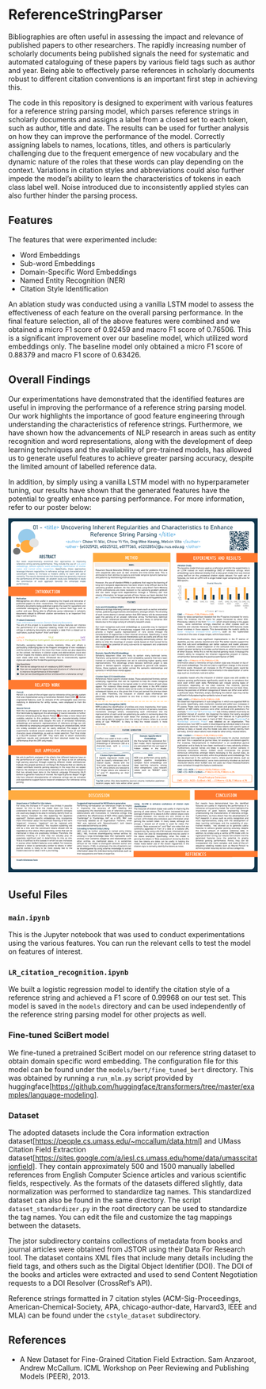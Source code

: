 # ReferenceStringParser

Bibliographies are often useful in assessing the impact and relevance of published papers to other researchers. The rapidly increasing number of scholarly documents being published signals the need for systematic and automated cataloguing of these papers by various field tags such as author and year. Being able to effectively parse references in scholarly documents robust to different citation conventions is an important first step in achieving this. 

The code in this repository is designed to experiment with various features for a reference string parsing model, which parses reference strings in scholarly documents and assigns a label from a closed set to each token, such as author, title and date. The results can be used for further analysis on how they can improve the performance of the model. Correctly assigning labels to names, locations, titles, and others is particularly challenging due to the frequent emergence of new vocabulary and the dynamic nature of the roles that these words can play depending on the context. Variations in citation styles and abbreviations could also further impede the model’s ability to learn the characteristics of tokens in each class label well. Noise introduced due to inconsistently applied styles can also further hinder the parsing process.

## Features
The features that were experimented include:
* Word Embeddings
* Sub-word Embeddings
* Domain-Specific Word Embeddings
* Named Entity Recognition (NER)
* Citation Style Identification

An ablation study was conducted using a vanilla LSTM model to assess the effectiveness of each feature on the overall parsing performance. In the final feature selection, all of the above features were combined and we obtained a micro F1 score of 0.92459 and macro F1 score of 0.76506. This is a significant improvement over our baseline model, which utilized word embeddings only. The baseline model only obtained a micro F1 score of 0.88379 and macro F1 score of 0.63426.

## Overall Findings
Our experimentations have demonstrated that the identified features are useful in improving the performance of a reference string parsing model. Our work highlights the importance of good feature engineering through understanding the characteristics of reference strings. Furthermore, we have shown how the advancements of NLP research in areas such as entity recognition and word representations, along with the development of deep learning techniques and the availability of pre-trained models,  has allowed us to generate useful features to achieve greater parsing accuracy, despite the limited amount of labelled reference data. 

In addition, by simply using a vanilla LSTM model with no hyperparameter tuning, our results have shown that the generated features have the potential to greatly enhance parsing performance. For more information, refer to our poster below:

![Poster](poster.PNG)

## Useful Files
### `main.ipynb`
This is the Jupyter notebook that was used to conduct experimentations using the various features. You can run the relevant cells to test the model on features of interest.

### `LR_citation_recognition.ipynb`
We built a logistic regression model to identify the citation style of a reference string and achieved a F1 score of 0.99968 on our test set. This model is saved in the `models` directory and can be used independently of the reference string parsing model for other projects as well.

### Fine-tuned SciBert model
We fine-tuned a pretrained SciBert model on our reference string dataset to obtain domain specific word embedding. The configuration file for this model can be found under the `models/bert/fine_tuned_bert` directory. This was obtained by running a `run_mlm.py` script provided by huggingface[https://github.com/huggingface/transformers/tree/master/examples/language-modeling]. 

### Dataset
The adopted datasets include the Cora information extraction dataset[https://people.cs.umass.edu/~mccallum/data.html] and UMass Citation Field Extraction dataset[https://sites.google.com/a/iesl.cs.umass.edu/home/data/umasscitationfield]. They contain approximately 500 and 1500 manually labelled references from English Computer Science articles and various scientific fields, respectively. As the formats of the datasets differed slightly, data normalization was performed to standardize tag names. This standardized dataset can also be found in the same directory. The script `dataset_standardizer.py` in the root directory can be used to standardize the tag names. You can edit the file and customize the tag mappings between the datasets.

The jstor subdirectory contains collections of metadata from books and journal articles were obtained from JSTOR using their Data For Research tool. The dataset contains XML files that include many details including the field tags, and others such as the Digital Object Identifier (DOI). The DOI of the books and articles were extracted and used to send Content Negotiation requests to a DOI Resolver (CrossRef’s API). 

Reference strings formatted in 7 citation styles (ACM-Sig-Proceedings, American-Chemical-Society, APA, chicago-author-date, Harvard3, IEEE and MLA) can be found under the `cstyle_dataset` subdirectory.

## References
* A New Dataset for Fine-Grained Citation Field Extraction. Sam Anzaroot, Andrew McCallum. ICML Workshop on Peer Reviewing and Publishing Models (PEER), 2013.

